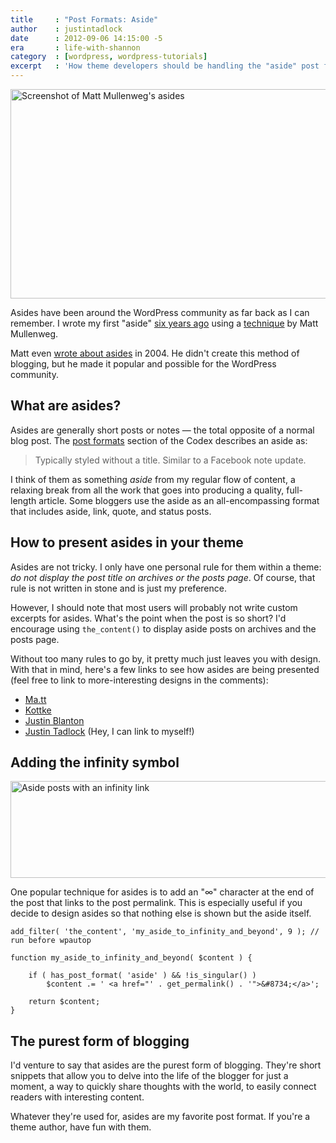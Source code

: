 ```yaml
---
title     : "Post Formats: Aside"
author    : justintadlock
date      : 2012-09-06 14:15:00 -5
era       : life-with-shannon
category  : [wordpress, wordpress-tutorials]
excerpt   : 'How theme developers should be handling the "aside" post format within their WordPress themes.'
---
```


<img src="http://justintadlock.com/blog/wp-content/uploads/2012/09/aside-matt.png" alt="Screenshot of Matt Mullenweg&#039;s asides" title="Matt&#039;s asides" width="600" height="335" class="aligncenter size-full wp-image-4597" />

Asides have been around the WordPress community as far back as I can remember.  I wrote my first "aside" <a href="http://justintadlock.com/archives/2006/08/19/first-aside" title="My first aside">six years ago</a> using a <a href="http://codex.wordpress.org/User:Matt/Matt%27s_Asides_for_1.3" title="Matt's asides for 1.3">technique</a> by Matt Mullenweg.

Matt even <a href="http://ma.tt/2004/05/asides/" title="On Asides">wrote about asides</a> in 2004.  He didn't create this method of blogging, but he made it popular and possible for the WordPress community.

<h2>What are asides?</h2>

Asides are generally short posts or notes &mdash; the total opposite of a normal blog post.  The <a href="http://codex.wordpress.org/Post_Formats" title="WordPress Codex: Post Formats">post formats</a> section of the Codex describes an aside as:

<blockquote>
Typically styled without a title. Similar to a Facebook note update.
</blockquote>

I think of them as something <em>aside</em> from my regular flow of content, a relaxing break from all the work that goes into producing a quality, full-length article.  Some bloggers use the aside as an all-encompassing format that includes aside, link, quote, and status posts.

<h2>How to present asides in your theme</h2>

Asides are not tricky.  I only have one personal rule for them within a theme:  <em>do not display the post title on archives or the posts page</em>.  Of course, that rule is not written in stone and is just my preference.

However, I should note that most users will probably not write custom excerpts for asides.  What's the point when the post is so short?  I'd encourage using <code>the_content()</code> to display aside posts on archives and the posts page.

Without too many rules to go by, it pretty much just leaves you with design.  With that in mind, here's a few links to see how asides are being presented (feel free to link to more-interesting designs in the comments):

<ul>
<li><a href="http://ma.tt/type/aside/" title="Matt's asides">Ma.tt</a></li>
<li><a href="http://kottke.org/" title="Kottke">Kottke</a></li>
<li><a href="http://hypertext.net/" title="Justin Blanton">Justin Blanton</a></li>
<li><a href="http://justintadlock.com/archives/type/aside" title="Justin Tadlock's asides">Justin Tadlock</a> (Hey, I can link to myself!)</li>
</ul>

<h2>Adding the infinity symbol</h2>

<img src="http://justintadlock.com/blog/wp-content/uploads/2012/09/aside-infinity.png" alt="Aside posts with an infinity link" title="Infinity asides" width="600" height="155" class="aligncenter size-full wp-image-4598" />

One popular technique for asides is to add an "&#8734;" character at the end of the post that links to the post permalink.  This is especially useful if you decide to design asides so that nothing else is shown but the aside itself.

<pre><code>add_filter( 'the_content', 'my_aside_to_infinity_and_beyond', 9 ); // run before wpautop

function my_aside_to_infinity_and_beyond( $content ) {

	if ( has_post_format( 'aside' ) && !is_singular() )
		$content .= ' &lt;a href="' . get_permalink() . '">&amp;#8734;&lt;/a>';

	return $content;
}</code></pre>

<h2>The purest form of blogging</h2>

I'd venture to say that asides are the purest form of blogging.  They're short snippets that allow you to delve into the life of the blogger for just a moment, a way to quickly share thoughts with the world, to easily connect readers with interesting content.

Whatever they're used for, asides are my favorite post format.  If you're a theme author, have fun with them.
